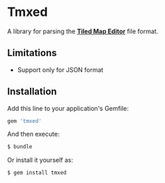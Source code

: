 # Tmxed

A library for parsing the **[Tiled Map Editor](http://www.mapeditor.org/)** file format.

## Limitations

* Support only for JSON format

## Installation

Add this line to your application's Gemfile:

```ruby
gem 'tmxed'
```

And then execute:

```bash
$ bundle
```

Or install it yourself as:

```bash
$ gem install tmxed
```
